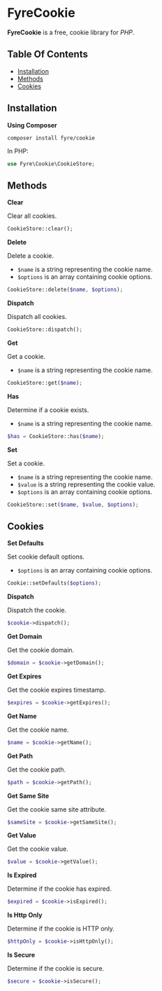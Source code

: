 # FyreCookie

**FyreCookie** is a free, cookie library for *PHP*.


## Table Of Contents
- [Installation](#installation)
- [Methods](#methods)
- [Cookies](#cookies)



## Installation

**Using Composer**

```
composer install fyre/cookie
```

In PHP:

```php
use Fyre\Cookie\CookieStore;
```


## Methods

**Clear**

Clear all cookies.

```php
CookieStore::clear();
```

**Delete**

Delete a cookie.

- `$name` is a string representing the cookie name.
- `$options` is an array containing cookie options.

```php
CookieStore::delete($name, $options);
```

**Dispatch**

Dispatch all cookies.

```php
CookieStore::dispatch();
```

**Get**

Get a cookie.

- `$name` is a string representing the cookie name.

```php
CookieStore::get($name);
```

**Has**

Determine if a cookie exists.

- `$name` is a string representing the cookie name.

```php
$has = CookieStore::has($name);
```

**Set**

Set a cookie.

- `$name` is a string representing the cookie name.
- `$value` is a string representing the cookie value.
- `$options` is an array containing cookie options.

```php
CookieStore::set($name, $value, $options);
```


## Cookies

**Set Defaults**

Set cookie default options.

- `$options` is an array containing cookie options.

```php
Cookie::setDefaults($options);
```

**Dispatch**

Dispatch the cookie.

```php
$cookie->dispatch();
```

**Get Domain**

Get the cookie domain.

```php
$domain = $cookie->getDomain();
```

**Get Expires**

Get the cookie expires timestamp.

```php
$expires = $cookie->getExpires();
```

**Get Name**

Get the cookie name.

```php
$name = $cookie->getName();
```

**Get Path**

Get the cookie path.

```php
$path = $cookie->getPath();
```

**Get Same Site**

Get the cookie same site attribute.

```php
$sameSite = $cookie->getSameSite();
```

**Get Value**

Get the cookie value.

```php
$value = $cookie->getValue();
```

**Is Expired**

Determine if the cookie has expired.

```php
$expired = $cookie->isExpired();
```

**Is Http Only**

Determine if the cookie is HTTP only.

```php
$httpOnly = $cookie->isHttpOnly();
```

**Is Secure**

Determine if the cookie is secure.

```php
$secure = $cookie->isSecure();
```